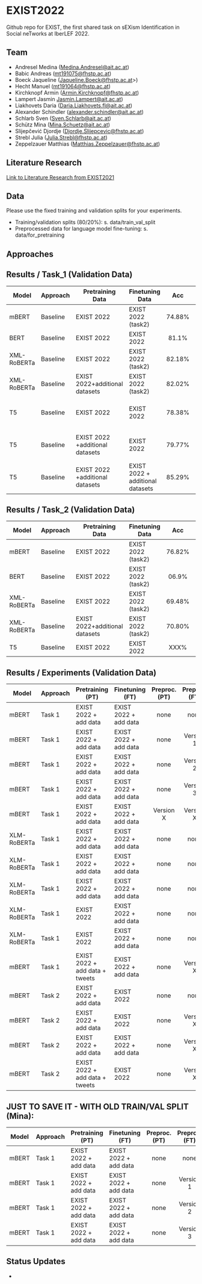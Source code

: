 # EXIST2022
Github repo for EXIST, the first shared task on sEXism Identification in Social neTworks at IberLEF 2022.



## Team
* Andresel Medina (<Medina.Andresel@ait.ac.at>)
* Babic Andreas (<mt191075@fhstp.ac.at>)
* Boeck Jaqueline (Jaqueline.Boeck@fhstp.ac.at>)
* Hecht Manuel (<mt191064@fhstp.ac.at>)
* Kirchknopf Armin (<Armin.Kirchknopf@fhstp.ac.at>)
* Lampert Jasmin <Jasmin.Lampert@ait.ac.at>)
* Liakhovets Daria (<Daria.Liakhovets.fl@ait.ac.at>)
* Alexander Schindler (<alexander.schindler@ait.ac.at>)
* Schlarb Sven (<Sven.Schlarb@ait.ac.at>)
* Schütz Mina (<Mina.Schuetz@ait.ac.at>)
* Slijepčević Djordje (<Djordje.Slijepcevic@fhstp.ac.at>)
* Strebl Julia (<Julia.Strebl@fhstp.ac.at>)
* Zeppelzauer Matthias (<Matthias.Zeppelzauer@fhstp.ac.at>)

## Literature Research
[Link to Literature Research from EXIST2021](https://teamwork.fhstp.ac.at/quickteams/home/CVPR_JF/_layouts/15/WopiFrame2.aspx?sourcedoc=%7B57EDB0F6-E970-4665-974E-9EF63C776639%7D&file=Literature_Research_EXIST.xlsx&action=default)

## Data
Please use the fixed training and validation splits for your experiments.
* Training/validation splits (80/20%): s. data/train_val_split
* Preprocessed data for language model fine-tuning: s. data/for_pretraining

## Approaches

## Results / Task_1 (Validation Data)

| Model    | Approach    | Pretraining Data   | Finetuning Data 	| Acc | Precision (macro) | Recall (macro) | F1 (macro)  | Added by: |
| -------------- | --------------------- | --------------------- |	--------------------- | :-------: | :-------: | :-------: | :-------: | ---------- |
| mBERT | Baseline | EXIST 2022	| EXIST 2022 (task2) 	| 74.88%    | 76.47%    | 75.08%    | 74.59%   | MS |
| BERT | Baseline | EXIST 2022	| EXIST 2022 	| 81.1%    | 83%    | 83%    | 82.4%   | AB |
| XML-RoBERTa | Baseline | EXIST 2022	| EXIST 2022 (task2) 	| 82.18%    | 79.63%    | 87.24%    | 83.26%   | DL |
| XML-RoBERTa | Baseline | EXIST 2022+additional datasets	| EXIST 2022  (task2)	| 82.02%    | 79.91%    | 86.32%    | 82.99%   | DL |
| T5 | Baseline | EXIST 2022	| EXIST 2022 	| 78.38%    | 75.90% (check if macro)   | 84.19% (check if macro)   | 79.83% (check if macro)  | JB |
| T5 | Baseline | EXIST 2022 +additional datasets	| EXIST 2022 	| 79.77%    | 76.44% (check if macro)   | 87.01% (check if macro)   | 81.39% (check if macro)  | JB |
| T5 | Baseline | EXIST 2022 +additional datasets	| EXIST 2022 + additional datasets 	| 85.29%    | 74.50% (check if macro)   | 83.71% (check if macro)   | 78.84% (check if macro)  | JB |


## Results / Task_2 (Validation Data)

| Model | Approach    | Pretraining Data   | Finetuning Data 	| Acc | Precision (macro) | Recall (macro) | F1 (macro)  | Added by: |
| -------------- | --------------------- | --------------------- |	--------------------- | :-------: | :-------: | :-------: | :-------: | ---------- |
| mBERT | Baseline | EXIST 2022	| EXIST 2022 (task2) 	| 76.82%    | 71.50%    | 71.74%    | 71.53%   | MS |
| BERT | Baseline | EXIST 2022	| EXIST 2022 (task2)	| 06.9%    | 10.2%    | 10%    | 10.9%   | AB |
| XML-RoBERTa | Baseline | EXIST 2022	| EXIST 2022 (task2) 	| 69.48%    | 61.12%    | 63.82%    | 62.25%   | DL |
| XML-RoBERTa | Baseline | EXIST 2022+additional datasets	| EXIST 2022 (task2) 	| 70.80%    | 63.31%    | 65.78%    | 64.40%   | DL |
| T5 | Baseline | EXIST 2022	| EXIST 2022 	| XXX%    | XXX%    | XXX%    | XXX%   | JB |

## Results / Experiments (Validation Data)

| Model | Approach | Pretraining (PT)  | Finetuning (FT) | Preproc. (PT) | Preproc. (FT) | Acc | Prec (macro) | Rec (macro) | F1 (macro)  | Added by: | Epochs (FT) | Batchsize (FT) | MaxSeqLen (FT) | LearningRate (FT) | 
| -------------- | --------------------- | --------------------- |	--------------------- | :-------: | :-------: | :-------: | :-------: | ---------- | :-------: | :-------: | :----------: | ---------- | ---------- | ---------- |
| mBERT | Task 1 | EXIST 2022 + add data | EXIST 2022 + add data | none | none | %    | %    | %    | %   | MS | 10 | 16 | 256 | 2e-5 |
| mBERT | Task 1 | EXIST 2022 + add data | EXIST 2022 + add data | none | Version 1 | %    | %    | %    | %   | MS | 10 | 16 | 256 | 2e-5 |
| mBERT | Task 1 | EXIST 2022 + add data | EXIST 2022 + add data | none | Version 2 | %    | %    | %    | %   | MS | 10 | 16 | 256 | 2e-5 |
| mBERT | Task 1 | EXIST 2022 + add data | EXIST 2022 + add data | none | Version 3 | %    | %    | %    | %   | MS | 10 | 16 | 256 | 2e-5 |
| mBERT | Task 1 | EXIST 2022 + add data | EXIST 2022 + add data | Version X | Version X | %    | %    | %    | %   | MS | 10 | 16 | 256 | 2e-5 |
| XLM-RoBERTa | Task 1 | EXIST 2022 + add data | EXIST 2022 + add data | none | none | 81.56%    | 81.76%    | 81.49%    | 81.50%   | DL | 3 | 8 | 128 | 1e-5 |
| XLM-RoBERTa | Task 1 | EXIST 2022 + add data | EXIST 2022 + add data | none | none | 82.37%    | 82.46%    | 82.32%    | 82.34%   | DL | 3 | 8 | 128 | 2e-5 |
| XLM-RoBERTa | Task 1 | EXIST 2022 + add data | EXIST 2022 + add data | none | none | 84.39%    | 84.39%    | 84.38%    | 84.38%   | DL | 3/2 | 8 | 128 | 2e-5/1e-5 |
| XLM-RoBERTa | Task 1 | EXIST 2022 | EXIST 2022 + add data | none | none | 83.19%    | 83.38%    | 83.12%    | 83.14%   | DL | 3 | 8 | 128 | 2e-5 |
| XLM-RoBERTa | Task 1 | EXIST 2022 | EXIST 2022 + add data | none | none | 84.78%    | 84.88%    | 84.73%    | 84.75%   | DL | 3/2 | 8 | 128 | 2e-5/1e-5 |
| mBERT | Task 1 | EXIST 2022 + add data + tweets | EXIST 2022 + add data | none | Version X | %    | %    | %    | %   | %   | MS | 10 | 16 | 256 | 2e-5 |
| mBERT | Task 2 | EXIST 2022 + add data | EXIST 2022 | none | none | %    | %    | %    | %   | MS | 10 | 16 | 256 | 2e-5 |
| mBERT | Task 2 | EXIST 2022 + add data | EXIST 2022 | none | Version X | %    | %    | %    | %   | MS | 10 | 16 | 256 | 2e-5 |
| mBERT | Task 2 | EXIST 2022 + add data | EXIST 2022 + add data | none | Version X | %    | %    | %    | %   | %   | MS | 10 | 16 | 256 | 2e-5 |
| mBERT | Task 2 | EXIST 2022 + add data + tweets | EXIST 2022 | none | Version X | %    | %    | %    | %   | %   | MS | 10 | 16 | 256 | 2e-5 |

## JUST TO SAVE IT - WITH OLD TRAIN/VAL SPLIT (Mina):
| Model | Approach | Pretraining (PT)  | Finetuning (FT) | Preproc. (PT) | Preproc. (FT) | Acc | Prec (macro) | Rec (macro) | F1 (macro)  | Added by: | Epochs (FT) | Batchsize (FT) | MaxSeqLen (FT) | LearningRate (FT) | 
| -------------- | --------------------- | --------------------- |	--------------------- | :-------: | :-------: | :-------: | :-------: | ---------- | :-------: | :-------: | :----------: | ---------- | ---------- | ---------- |
| mBERT | Task 1 | EXIST 2022 + add data | EXIST 2022 + add data | none | none | 88.26%    | 86.34%    | 87.42%    | 85.85%   | MS | 10 | 16 | 256 | 2e-5 |
| mBERT | Task 1 | EXIST 2022 + add data | EXIST 2022 + add data | none | Version 1 | 87.70%    | 85.65%    | 86.25%    | 84.90%   | MS | 10 | 16 | 256 | 2e-5 |
| mBERT | Task 1 | EXIST 2022 + add data | EXIST 2022 + add data | none | Version 2 | 87.65%    | 85.48%    | 86.54%    | 85.02%   | MS | 10 | 16 | 256 | 2e-5 |
| mBERT | Task 1 | EXIST 2022 + add data | EXIST 2022 + add data | none | Version 3 | 88.41%    | 86.35%    | 87.69%    | 86.03%   | MS | 10 | 16 | 256 | 2e-5 |


## Status Updates
*



